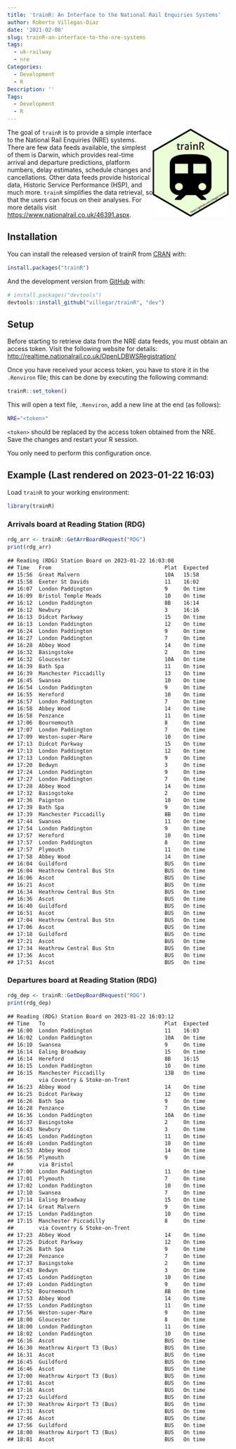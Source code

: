 ```yaml
---
title: 'trainR: An Interface to the National Rail Enquiries Systems'
author: Roberto Villegas-Diaz
date: '2021-02-08'
slug: trainR-an-interface-to-the-nre-systems
tags:
  - uk-railway
  - nre
Categories:
  - Development
  - R
Description: ''
Tags:
  - Development
  - R
---
```


<img src="https://raw.githubusercontent.com/villegar/trainR/main/inst/images/logo.png" alt="logo" align="right" height=200px/>

The goal of `trainR` is to provide a simple interface to the 
National Rail Enquiries (NRE) systems. There are few data feeds 
available, the simplest of them is Darwin, which provides real-time 
arrival and departure predictions, platform numbers, delay estimates, 
schedule changes and cancellations. Other data feeds provide historical 
data, Historic Service Performance (HSP), and much more. `trainR` 
simplifies the data retrieval, so that the users can focus on their 
analyses. For more details visit 
https://www.nationalrail.co.uk/46391.aspx.

## Installation

You can install the released version of trainR from [CRAN](https://CRAN.R-project.org) with:

``` r
install.packages("trainR")
```

And the development version from [GitHub](https://github.com/) with:

``` r
# install.packages("devtools")
devtools::install_github("villegar/trainR", "dev")
```

## Setup
Before starting to retrieve data from the NRE data feeds, you must obtain an access token. 
Visit the following website for details: http://realtime.nationalrail.co.uk/OpenLDBWSRegistration/

Once you have received your access token, you have to store it in the `.Renviron` file; this can be 
done by executing the following command:


```r
trainR::set_token()
```

This will open a text file, `.Renviron`, add a new line at the end (as follows):

```bash
NRE="<token>"
```

`<token>` should be replaced by the access token obtained from the NRE. Save the changes and restart 
your R session.

You only need to perform this configuration once.

## Example (Last rendered on 2023-01-22 16:03)

Load `trainR` to your working environment:

```r
library(trainR)
```

### Arrivals board at Reading Station (RDG)


```r
rdg_arr <- trainR::GetArrBoardRequest("RDG")
print(rdg_arr)
```

```
## Reading (RDG) Station Board on 2023-01-22 16:03:08
## Time   From                                    Plat  Expected
## 15:56  Great Malvern                           10A   15:58
## 15:58  Exeter St Davids                        11    16:02
## 16:07  London Paddington                       9     On time
## 16:09  Bristol Temple Meads                    10    On time
## 16:12  London Paddington                       8B    16:14
## 16:12  Newbury                                 3     16:16
## 16:13  Didcot Parkway                          15    On time
## 16:13  London Paddington                       12    On time
## 16:24  London Paddington                       9     On time
## 16:27  London Paddington                       7     On time
## 16:28  Abbey Wood                              14    On time
## 16:32  Basingstoke                             2     On time
## 16:32  Gloucester                              10A   On time
## 16:39  Bath Spa                                11    On time
## 16:39  Manchester Piccadilly                   13    On time
## 16:45  Swansea                                 10    On time
## 16:54  London Paddington                       9     On time
## 16:55  Hereford                                10    On time
## 16:57  London Paddington                       7     On time
## 16:58  Abbey Wood                              14    On time
## 16:58  Penzance                                11    On time
## 17:06  Bournemouth                             8     On time
## 17:07  London Paddington                       7     On time
## 17:09  Weston-super-Mare                       10    On time
## 17:13  Didcot Parkway                          15    On time
## 17:13  London Paddington                       12    On time
## 17:13  London Paddington                       9     On time
## 17:20  Bedwyn                                  3     On time
## 17:24  London Paddington                       9     On time
## 17:27  London Paddington                       7     On time
## 17:28  Abbey Wood                              14    On time
## 17:32  Basingstoke                             2     On time
## 17:36  Paignton                                10    On time
## 17:39  Bath Spa                                9     On time
## 17:39  Manchester Piccadilly                   8B    On time
## 17:44  Swansea                                 11    On time
## 17:54  London Paddington                       9     On time
## 17:57  Hereford                                10    On time
## 17:57  London Paddington                       8     On time
## 17:57  Plymouth                                11    On time
## 17:58  Abbey Wood                              14    On time
## 16:04  Guildford                               BUS   On time
## 16:04  Heathrow Central Bus Stn                BUS   On time
## 16:06  Ascot                                   BUS   On time
## 16:21  Ascot                                   BUS   On time
## 16:34  Heathrow Central Bus Stn                BUS   On time
## 16:36  Ascot                                   BUS   On time
## 16:40  Guildford                               BUS   On time
## 16:51  Ascot                                   BUS   On time
## 17:04  Heathrow Central Bus Stn                BUS   On time
## 17:06  Ascot                                   BUS   On time
## 17:18  Guildford                               BUS   On time
## 17:21  Ascot                                   BUS   On time
## 17:34  Heathrow Central Bus Stn                BUS   On time
## 17:36  Ascot                                   BUS   On time
## 17:51  Ascot                                   BUS   On time
```

### Departures board at Reading Station (RDG)


```r
rdg_dep <- trainR::GetDepBoardRequest("RDG")
print(rdg_dep)
```

```
## Reading (RDG) Station Board on 2023-01-22 16:03:12
## Time   To                                      Plat  Expected
## 16:00  London Paddington                       11    16:03
## 16:02  London Paddington                       10A   On time
## 16:10  Swansea                                 9     On time
## 16:14  Ealing Broadway                         15    On time
## 16:14  Hereford                                8B    16:15
## 16:15  London Paddington                       10    On time
## 16:15  Manchester Piccadilly                   13B   On time
##        via Coventry & Stoke-on-Trent           
## 16:23  Abbey Wood                              14    On time
## 16:25  Didcot Parkway                          12    On time
## 16:26  Bath Spa                                9     On time
## 16:28  Penzance                                7     On time
## 16:36  London Paddington                       10A   On time
## 16:37  Basingstoke                             2     On time
## 16:43  Newbury                                 3     On time
## 16:45  London Paddington                       11    On time
## 16:49  London Paddington                       10    On time
## 16:53  Abbey Wood                              14    On time
## 16:56  Plymouth                                9     On time
##        via Bristol                             
## 17:00  London Paddington                       11    On time
## 17:01  Plymouth                                7     On time
## 17:02  London Paddington                       10    On time
## 17:10  Swansea                                 7     On time
## 17:14  Ealing Broadway                         15    On time
## 17:14  Great Malvern                           9     On time
## 17:15  London Paddington                       10    On time
## 17:15  Manchester Piccadilly                   8     On time
##        via Coventry & Stoke-on-Trent           
## 17:23  Abbey Wood                              14    On time
## 17:25  Didcot Parkway                          12    On time
## 17:26  Bath Spa                                9     On time
## 17:28  Penzance                                7     On time
## 17:37  Basingstoke                             2     On time
## 17:43  Bedwyn                                  3     On time
## 17:45  London Paddington                       10    On time
## 17:49  London Paddington                       9     On time
## 17:52  Bournemouth                             8B    On time
## 17:53  Abbey Wood                              14    On time
## 17:55  London Paddington                       11    On time
## 17:56  Weston-super-Mare                       9     On time
## 18:00  Gloucester                              8     On time
## 18:00  London Paddington                       11    On time
## 18:02  London Paddington                       10    On time
## 16:16  Ascot                                   BUS   On time
## 16:30  Heathrow Airport T3 (Bus)               BUS   On time
## 16:31  Ascot                                   BUS   On time
## 16:45  Guildford                               BUS   On time
## 16:46  Ascot                                   BUS   On time
## 17:00  Heathrow Airport T3 (Bus)               BUS   On time
## 17:01  Ascot                                   BUS   On time
## 17:16  Ascot                                   BUS   On time
## 17:23  Guildford                               BUS   On time
## 17:30  Heathrow Airport T3 (Bus)               BUS   On time
## 17:31  Ascot                                   BUS   On time
## 17:46  Ascot                                   BUS   On time
## 17:56  Guildford                               BUS   On time
## 18:00  Heathrow Airport T3 (Bus)               BUS   On time
## 18:01  Ascot                                   BUS   On time
```
